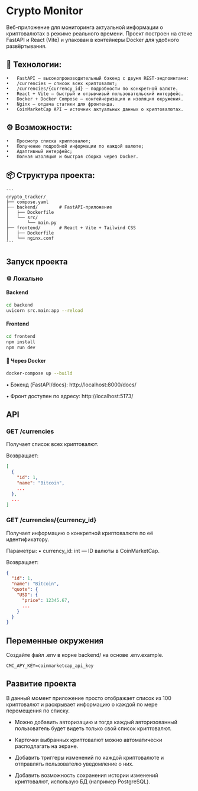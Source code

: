 # Crypto Monitor

Веб-приложение для мониторинга актуальной информации о криптовалютах в режиме реального времени. Проект построен на стеке FastAPI и React (Vite) и упакован в контейнеры Docker для удобного развёртывания.

## 🔧 Технологии:
	•	FastAPI — высокопроизводительный бэкенд с двумя REST-эндпоинтами:
	•	/currencies — список всех криптовалют;
	•	/currencies/{currency_id} — подробности по конкретной валюте.
	•	React + Vite — быстрый и отзывчивый пользовательский интерфейс.
	•	Docker + Docker Compose — контейнеризация и изоляция окружения.
	•	Nginx — отдача статики для фронтенда.
	•	CoinMarketCap API — источник актуальных данных о криптовалютах.

## ⚙️ Возможности:
	•	Просмотр списка криптовалют;
	•	Получение подробной информации по каждой валюте;
	•	Адаптивный интерфейс;
	•	Полная изоляция и быстрая сборка через Docker.

## 📦 Структура проекта:

<pre lang="text"><code>```
crypto_tracker/
├── compose.yaml
├── backend/        # FastAPI-приложение
│   ├── Dockerfile
│   └── src/
│       └── main.py
├── frontend/       # React + Vite + Tailwind CSS
│   ├── Dockerfile
│   └── nginx.conf
```
</code></pre>


## Запуск проекта

### ⚙️ Локально

#### Backend

```bash
cd backend
uvicorn src.main:app --reload
```

#### Frontend

```bash
cd frontend
npm install
npm run dev
```

#### 🐳 Через Docker

```bash
docker-compose up --build
```

•	Бэкенд (FastAPI/docs): http://localhost:8000/docs/

•	Фронт доступен по адресу: http://localhost:5173/

## API

### GET /currencies

Получает список всех криптовалют.

Возвращает:

```json
[
  {
    "id": 1,
    "name": "Bitcoin",
    ...
  },
  ...
]
```

### GET /currencies/{currency_id}

Получает информацию о конкретной криптовалюте по её идентификатору.

Параметры:
	•	currency_id: int — ID валюты в CoinMarketCap.

Возвращает:

```json
{
  "id": 1,
  "name": "Bitcoin",
  "quote": {
    "USD": {
      "price": 12345.67,
      ...
    }
  }
}
```

## Переменные окружения

Создайте файл .env в корне backend/ на основе .env.example.

```
CMC_APY_KEY=coinmarketcap_api_key
```

## Развитие проекта

В данный момент приложение просто отображает список из 100 криптовалют и раскрывает информацию о каждой по мере перемещения по списку.

- Можно добавить авторизацию и тогда каждый авторизованный пользователь будет видеть только свой список криптовалют.

- Карточки выбранных криптовалют можно автоматически расподлагать на экране.

- Добавить триггеры изменений по каждой криптовалюте и отправлять пользователю уведомление о них.

- Добавить возможность сохранения истории изменений криптовалют, использую БД (например PostgreSQL).
